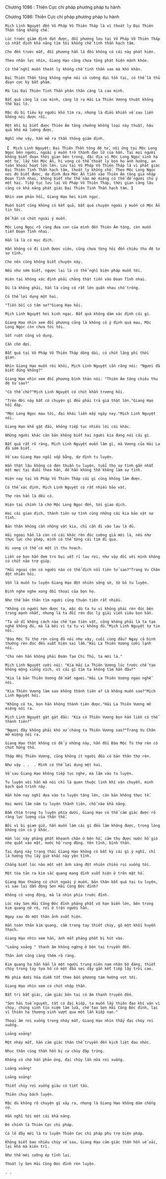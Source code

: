 




Chương 1086 : Thiên Cực chi pháp phương pháp tu hành


Chương 1086: Thiên Cực chi pháp phương pháp tu hành

	Mịch Linh Nguyệt đến Vô Pháp Vô Thiên Tháp là vì thoát ly Đại Thiên Thần tông khống chế.

	Lúc trước giám định đạt được, đối phương lưu tại Vô Pháp Vô Thiên Tháp có nhất định khả năng tìm tới khống chế tinh thần hạch tâm.

	Cho đến trước mắt, đối phương hẳn là đều không có cái này phát hiện.

	Theo nhãn lực nhìn, Giang Hạo cũng chưa từng phát hiện mánh khóe.

	Có thể nghĩ muốn thoát ly khống chế tinh thần sao mà khó khăn.

	Đại Thiên Thần tông không nghe nói có cường đại tồn tại, có thể là thủ đoạn cực kỳ bất phàm.

	Mà lại Đại Thiên Tinh Thần phân thân càng là cao minh.

	Bất quá càng là cao minh, càng lộ ra Hải La Thiên Vương thuật không thể bại lộ.

	Mặc dù bị tiêu ký người khó tìm ra, nhưng là điều khiển về sau liền không nói được rồi.

	Một khi bị biết được Thiên Âm tông chưởng khống loại này thuật, hậu quả khó mà lường được.

	Nghĩ như vậy, hắn mở ra thần thông giám định.

	【  Mịch Linh Nguyệt: Đại Thiên Thần tông đệ tử, nội ứng tại Mộc Long Ngọc bên người, ngoài ý muốn trở thành đạo lữ của hắn. Tại mọi người không biết đoạn thời gian bên trong, đặc địa vì Mộc Long Ngọc sinh hạ một tử, lấy tên Mộc Ẩn, hi vọng có thể thoát ly bọn họ ảnh hưởng, an toàn khoái hoạt lớn lên. Lưu tại Vô Pháp Vô Thiên Tháp là vì phát giác Đại Thiên Tinh Thần hạch tâm, thoát ly khống chế. Theo Mộc Long Ngọc nơi đó biết được, dự định đưa Mộc Ẩn tiến vào Thiên Âm tông gia nhập Đoạn Tình nhai, không biết như thế nào mở miệng có thể để ngươi chú ý một hai. Tiếp tục lưu lại Vô Pháp Vô Thiên Tháp, thời gian càng lâu càng có khả năng phát giác Đại Thiên Tinh Thần hạch tâm. 】

	Nhìn xem phản hồi, Giang Hạo hơi kinh ngạc.

	Muốn biết cũng không có kết quả, bất quá chuyện ngoài ý muốn có Mộc Ẩn tin tức.

	Để hắn có chút ngoài ý muốn.

	Mộc Long Ngọc rõ ràng đưa con của mình đến Thiên Âm tông, còn muốn tiến Đoạn Tình nhai.

	Hẳn là là có mục đích.

	Hắn không có đi Linh Dược viên, cũng chưa từng hỏi đến chiêu thu đệ tử sự tình.

	Cho nên cũng không biết chuyện này.

	Nếu như sớm biết, ngược lại là có thể nghĩ biện pháp muốn tới.

	Hiện tại không xác định phải chăng thật tiến vào Đoạn Tình nhai.

	Dù là không phải, hẳn là cũng có rất lớn quần nhau chỗ trống.

	Có thể lợi dụng một hai.

	"Tiền bối có tâm sự?"Giang Hạo hỏi.

	Mịch Linh Nguyệt hơi kinh ngạc. Bất quá không dám xác định cái gì.

	Giang Hạo nhìn xem đối phương cũng là không có ý định quá mau, Mộc Long Ngọc còn chưa tới tới.

	Sốt ruột cũng vô dụng.

	Cần chờ đợi.

	Bất quá tại Vô Pháp Vô Thiên Tháp dông dài, có chút lãng phí thời gian.

	Nhìn Giang Hạo muốn rời khỏi, Mịch Linh Nguyệt cắn răng nói: "Ngươi đã biết đúng không?"

	Giang Hạo nhìn xem đối phương bình thản nói: "Thiên Âm tông chiêu thu đệ tử sao?"

	"Có thể chứ?"Mịch Linh Nguyệt có chút khẩn trương hỏi.

	"Trên đời này bất cứ chuyện gì đều phải trả giá thật lớn."Giang Hạo hồi đáp.

	"Mộc Long Ngọc mau tới, đại khái liền mấy ngày nay."Mịch Linh Nguyệt nói.

	Giang Hạo khẽ gật đầu, không tiếp tục nhiều lời cái khác.

	Những người khác căn bản không biết hai người kia đang nói cái gì.

	Bất quá rất rõ ràng, Mịch Linh Nguyệt muốn làm gì, mà Vương của Hải La đã sớm biết.

	Về sau Giang Hạo ngồi xếp bằng, dự định tu luyện.

	Hắn thật lâu không có đơn thuần tu luyện, tuổi thọ sự tình gần nhất một mực tại đuổi theo hắn, để hắn không thể không làm sự tình.

	Hiện nay tại Vô Pháp Vô Thiên Tháp cái gì cũng không làm được.

	Có thể xác định, Mịch Linh Nguyệt có rất nhiều bảo vật.

	Thợ rèn hẳn là đều có.

	Hiện tại chính là chờ Mộc Long Ngọc đến, tới giao dịch.

	Hai cái giao dịch, thành tiên sự tình cùng những cái kia bảo vật sự tình.

	Bản thân không cần những vật kia, chỉ cần đi vào lau là đủ.

	Hải ngoại hẳn là còn có cái khác rèn đúc cường giả mới là, nếu như thực lực cho phép, mình có thể từng cái tìm đi qua.

	Hi vọng có thể có một ít thu hoạch.

	Liền sợ bọn hắn đem tro bụi vết rỉ lau rơi, như vậy đối với mình không có chút nào trợ giúp.

	"Hải ngoại còn có người nào có thể địch nổi tiên tử sao?"Trang Vu Chân đột nhiên hỏi.

	Vốn là muốn tu luyện Giang Hạo đột nhiên sững sờ, từ bỏ tu luyện.

	Định nghe nghe xong đối thoại của bọn họ.

	Như thế bản thân tìm người cũng thuận tiện rất nhiều.

	"Không có người hơn được ta, mặc dù ta tu vi không phải rèn đúc bên trong mạnh nhất, nhưng là ta đối rèn đúc lý giải viễn siêu bọn hắn.

	"Ta sở dĩ không cách nào chế tạo tiên vật, cũng không phải là ta tạo nghệ không đủ, mà là bởi vì ta tu vi không đủ."Mịch Linh Nguyệt tự tin nói.

	"Đào Mộc Tú thợ rèn cũng đã nói như vậy, cuối cùng đâu? Ngay cả bình thường rèn đúc đều xuất hiện sai lầm."Hải La Thiên Vương cười lạnh nói.

	"Cho nên hắn không phải Đoán Tạo Chi Thủ, ta mới là."

	Mịch Linh Nguyệt cười nói: "Kia Hải La Thiên Vương lúc trước chế tạo không mộng xiềng xích, vì cái gì tìm ta không tìm hắn đâu?"

	"Kia là bản Thiên Vương để mắt ngươi."Hải La Thiên Vương ngạo nghễ nói.

	"Kia Thiên Vương làm sao không thành tiên a? Là không muốn sao?"Mịch Linh Nguyệt hỏi.

	"Không có ta, bọn hắn không thành tiên được."Hải La Thiên Vương mở miệng nói ra.

	Mịch Linh Nguyệt gật gật đầu: "Kia có Thiên Vương bọn hắn liền có thể thành tiên?"

	"Ngươi đây không phải khó xử chúng ta Thiên Vương sao?"Trang Vu Chân mở miệng nói ra.

	Giang Hạo thật không có để ý những này, hắn đối Đào Mộc Tú thợ rèn có chút hứng thú.

	Thập Nhị Thiên Vương, cũng không ít người đều có bản thân thợ rèn.

	Như vậy . .  . Mình có thể lợi dụng một hai.

	Về sau Giang Hạo không tiếp tục nghe, mà lâm vào tu luyện.

	Tu luyện với hắn mà nói chỉ là quen thuộc linh khí vận chuyển, minh bạch quá trình này.

	Hắn hôm nay nghĩ dựa vào tu luyện tăng lên, căn bản không thực tế.

	Hai mươi lăm năm tu luyện thành tiên, chỗ nào khả năng.

	Đắm chìm trong tu luyện phía dưới, Giang Hạo có thể cảm giác được rõ ràng lực lượng của thân thể.

	Bởi vì bị giam giữ, hắn muốn làm cái gì đều làm không được, trong lòng không còn có ý khác.

	Hắn lúc này phảng phất khoanh chân ở bên hồ, cảm thụ được nước hồ gió nhẹ quất vào mặt, nước hồ rung động. Yên tĩnh, bình thản.

	Tại dạng này trạng thái Giang Hạo không có bất kỳ cái gì ý nghĩ, chỉ là hưởng thụ lấy giờ khắc này yên tĩnh.

	Chẳng biết lúc nào một vệt ánh sáng đột nhiên chiếu rọi xuống tới.

	Một tòa tản ra kim sắc quang mang đỉnh xuất hiện ở trên mặt hồ.

	Giang Hạo thoáng có chút ngoài ý muốn, bản thân bất quá tại tu luyện, vì sao lại dẫn động Sơn Hải Công Đức đỉnh?

	Không có vọng động, mà là nhìn phía trước đỉnh.

	Lúc này Sơn Hải Công Đức đỉnh phảng phất vô hạn biến lớn, bên trong kim quang nở rộ, rơi ở trên người hắn.

	Ngay sau đó một thân ảnh xuất hiện.

	Hắn toàn thân kim quang, cầm trong tay thiết chùy, gõ một khối huyền thạch.

	Giang Hạo nhìn xem hắn, ánh mắt phảng phất bị hút vào.

	"Loảng xoảng " thanh âm không ngừng ở bên tai truyền đến.

	Thân ảnh cũng càng thêm rõ ràng.

	Kim quang hạ hắn hẳn là một người trung niên nam nhân bộ dáng, thiết chùy trong tay tựa hồ có một đầu sợi dây gắn kết tiếp lấy trời cao.

	Mà phía dưới hỏa diễm tốt theo bốn phương tám hướng vọt tới.

	Giang Hạo nhìn xem có chút nhập thần.

	Bất tri bất giác, cảm giác bên tai có âm thanh truyền đến.

	"Sơn hải tuế nguyệt, tất có đại kiếp, ta muốn lấy thiên đạo khí vận vì chùy, chúng sinh tín niệm làm lửa, chế tạo Sơn Hải Công Đức đỉnh, lại vì thiên hạ thương sinh vượt qua một lần kiếp nạn."

	Thoại âm rơi xuống trong nháy mắt, Giang Hạo nhìn thấy đại chùy rơi xuống.

	Loảng xoảng!

	Một nháy mắt, hắn cảm giác thân thể truyền đến kịch liệt đau nhức.

	Nhục thân cùng thần hồn bị cự chùy đập trúng.

	Không có chờ hắn phản ứng, đại chùy lần nữa rơi xuống.

	Loảng xoảng!

	Loảng xoảng!

	Thiết chùy rơi xuống giàu có tiết tấu.

	Thiên chuy bách luyện.

	Mặc dù không rõ chuyện gì xảy ra, nhưng là Giang Hạo không dám chống cự.

	Hắn nghĩ tới một cái khả năng.

	Đó chính là Thiên Cực chi pháp.

	Có lẽ đây mới là tu luyện Thiên Cực chi pháp phụ trợ biện pháp.

	Không biết bao nhiêu chùy về sau, Giang Hạo cảm giác thần hồn uể oải, lại khó mà kiên trì.

	Như thế mới cưỡng ép tỉnh lại.

	Thoát ly Sơn Hải Công Đức đỉnh rèn luyện.

	. .





